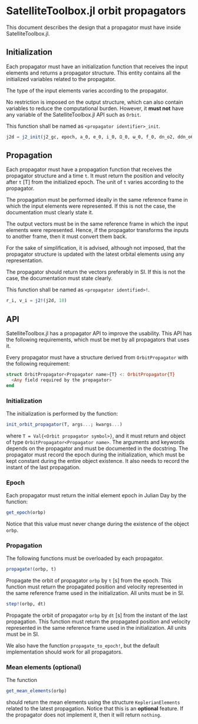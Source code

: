 SatelliteToolbox.jl orbit propagators
=====================================

This document describes the design that a propagator must have inside
SatelliteToolbox.jl.

## Initialization

Each propagator must have an initialization function that receives the input
elements and returns a propagator structure. This entity contains all the
initialized variables related to the propagator.

The type of the input elements varies according to the propagator.

No restriction is imposed on the output structure, which can also contain
variables to reduce the computational burden. However, it **must not** have any
variable of the SatelliteToolbox.jl API such as `Orbit`.

This function shall be named as `<propagator identifier>_init`.

```julia
j2d = j2_init(j2_gc, epoch, a_0, e_0, i_0, Ω_0, ω_0, f_0, dn_o2, ddn_o6)
```

## Propagation

Each propagator must have a propagation function that receives the propagator
structure and a time `t`. It must return the position and velocity after `t` [T]
from the initialized epoch. The unit of `t` varies according to the propagator.

The propagation must be performed ideally in the same reference frame in which
the input elements were represented. If this is not the case, the documentation
must clearly state it.

The output vectors must be in the same reference frame in which the input
elements were represented. Hence, if the propagator transforms the inputs to
another frame, then it must convert them back.

For the sake of simplification, it is advised, although not imposed, that the
propagator structure is updated with the latest orbital elements using any
representation.

The propagator should return the vectors preferably in SI. If this is not the
case, the documentation must state clearly.

This function shall be named as `<propagator identified>!`.

```julia
r_i, v_i = j2!(j2d, 10)
```

## API

SatelliteToolbox.jl has a propagator API to improve the usability. This API has
the following requirements, which must be met by all propagators that uses it.

Every propagator must have a structure derived from `OrbitPropagator` with the
following requirement:

```julia
struct OrbitPropagator<Propagator name>{T} <: OrbitPropagator{T}
  <Any field required by the propagator>
end
```

### Initialization

The initialization is performed by the function:

```julia
init_orbit_propagator(T, args...; kwargs...)
```

where `T = Val{<Orbit propagator symbol>}`, and it must return and object of
type `OrbitPropagator<Propagator name>`. The arguments and keywords depends on
the propagator and must be documented in the docstring. The propagator must
record the epoch during the initialization, which must be kept constant
during the entire object existence. It also needs to record the instant of the
last propagation.

### Epoch

Each propagator must return the initial element epoch in Julian Day by the
function:

```julia
get_epoch(orbp)
```

Notice that this value must never change during the existence of the object
`orbp`.

### Propagation

The following functions must be overloaded by each propagator.

```julia
propagate!(orbp, t)
```

Propagate the orbit of propagator `orbp` by `t` [s] from the epoch. This
function must return the propagated position and velocity represented in the
same reference frame used in the initialization. All units must be in SI.

```julia
step!(orbp, dt)
```

Propagate the orbit of propagator `orbp` by `dt` [s] from the instant of the
last propagation. This function must return the propagated position and velocity
represented in the same reference frame used in the initialization. All units
must be in SI.

We also have the function `propagate_to_epoch!`, but the default implementation
should work for all propagators.

### Mean elements (optional)

The function

```julia
get_mean_elements(orbp)
```

should return the mean elements using the structure `KeplerianElements` related
to the latest propagation. Notice that this is an **optional** feature. If the
propagator does not implement it, then it will return `nothing`.
